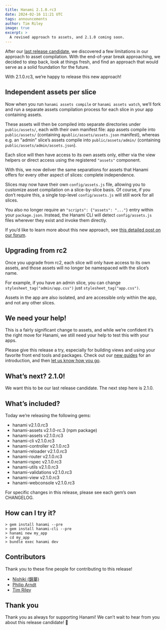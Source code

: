 ```yaml
---
title: Hanami 2.1.0.rc3
date: 2024-02-16 11:21 UTC
tags: announcements
author: Tim Riley
image: true
excerpt: >
  A revised approach to assets, and 2.1.0 coming soon.
---
```


After our [last release candidate](/blog/2023/11/08/hanami-210rc2/), we discovered a few limitations in our approach to asset compilation. With the end-of-year break approaching, we decided to step back, look at things fresh, and find an approach that would serve as a solid foundation for the future.

With 2.1.0.rc3, we’re happy to release this new approach!

## Independent assets per slice

Now when you run `hanami assets compile` or `hanami assets watch`, we’ll fork and run a separate assets compilation process for each slice in your app containing assets.

These assets will then be compiled into separate directories under `public/assets/`, each with their own manifest file: app assets compile into `public/assets/` (containing  a`public/assets/assets.json` manifest), whereas e.g. an "admin" slice’s assets compile into `public/assets/admin/` (containing `public/assets/admin/assets.json`).

Each slice will then have access to its own assets only, either via the view helpers or direct access using the registered `"assets"` component.

With this, we now deliver the same separations for assets that Hanami offers for every other aspect of slices: complete independence.

Slices may now have their own `config/assets.js` file, allowing you to customize asset compilation on a slice-by-slice basis. Of course, if you don’t require this, a single top-level `config/assets.js` will still work for all slices.

You also no longer require an `"scripts": {"assets": "..."}` entry within your `package.json`. Instead, the Hanami CLI will detect `config/assets.js` files wherever they exist and invoke them directly.

If you’d like to learn more about this new approach, see [this detailed post on our forum](https://discourse.hanamirb.org/t/a-new-approach-to-assets-in-2-1-0-rc3/900).

## Upgrading from rc2

Once you upgrade from rc2, each slice will only have access to its own assets, and those assets will no longer be namespaced with the slice’s name.

For example, if you have an admin slice, you can change `stylesheet_tag("admin/app.css")` just `stylesheet_tag("app.css")`.

Assets in the app are also isolated, and are accessible only within the app, and not any other slices.

## We need your help!

This is a fairly significant change to assets, and while we’re confident it’s the right move for Hanami, we still need your help to test this with your apps.

Please give this release a try, especially for building views and using your favorite front end tools and packages. Check out our [new guides](https://guides.hanamirb.org/v2.1/introduction/getting-started/) for an introduction, and then [let us know how you go](https://discourse.hanamirb.org).

## What’s next? 2.1.0!

We want this to be our last release candidate. The next step here is 2.1.0.

## What’s included?

Today we’re releasing the following gems:

- hanami v2.1.0.rc3
- hanami-assets v2.1.0-rc.3 (npm package)
- hanami-assets v2.1.0.rc3
- hanami-cli v2.1.0.rc3
- hanami-controller v2.1.0.rc3
- hanami-reloader v2.1.0.rc3
- hanami-router v2.1.0.rc3
- hanami-rspec v2.1.0.rc3
- hanami-utils v2.1.0.rc3
- hanami-validations v2.1.0.rc3
- hanami-view v2.1.0.rc3
- hanami-webconsole v2.1.0.rc3

For specific changes in this release, please see each gem’s own CHANGELOG.

## How can I try it?

```shell
> gem install hanami --pre
> gem install hanami-cli --pre
> hanami new my_app
> cd my_app
> bundle exec hanami dev
```

## Contributors

Thank you to these fine people for contributing to this release!

- [Nishiki (錦華)](https://github.com/nshki)
- [Philip Arndt](https://github.com/parndt)
- [Tim Riley](https://github.com/timriley)

## Thank you

Thank you as always for supporting Hanami! We can’t wait to hear from you about this release candidate! 🌸
